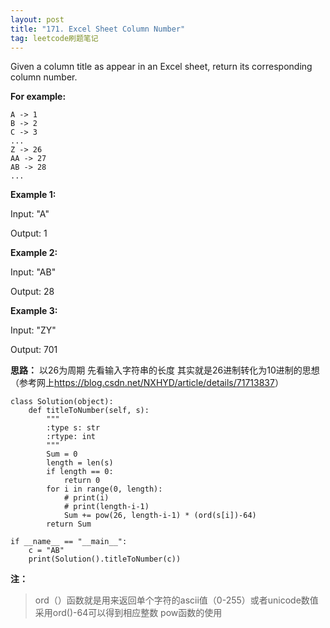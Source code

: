 ```yaml
---
layout: post
title: "171. Excel Sheet Column Number"
tag: leetcode刷题笔记
---
```


Given a column title as appear in an Excel sheet, return its corresponding column number.

**For example:**

    A -> 1
    B -> 2
    C -> 3
    ...
    Z -> 26
    AA -> 27
    AB -> 28 
    ...

**Example 1:**

Input: "A"

Output: 1

**Example 2:**

Input: "AB"

Output: 28

**Example 3:**

Input: "ZY"

Output: 701

**思路：**
以26为周期
先看输入字符串的长度
其实就是26进制转化为10进制的思想（参考网上<https://blog.csdn.net/NXHYD/article/details/71713837>）
~~~
class Solution(object):
    def titleToNumber(self, s):
        """
        :type s: str
        :rtype: int
        """
        Sum = 0
        length = len(s)
        if length == 0:
            return 0
        for i in range(0, length):
            # print(i)
            # print(length-i-1)
            Sum += pow(26, length-i-1) * (ord(s[i])-64)
        return Sum

if __name__ == "__main__":
    c = "AB"
    print(Solution().titleToNumber(c))
~~~    

**注：**
>ord（）函数就是用来返回单个字符的ascii值（0-255）或者unicode数值
采用ord()-64可以得到相应整数
pow函数的使用
